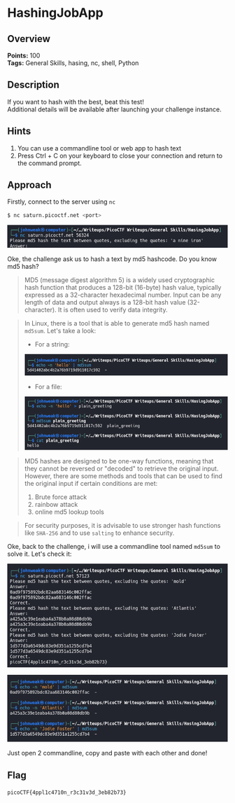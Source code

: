 # HashingJobApp

## Overview

**Points:** 100\
**Tags:** General Skills, hasing, nc, shell, Python

## Description

If you want to hash with the best, beat this test!\
Additional details will be available after launching your challenge instance.

## Hints

1. You can use a commandline tool or web app to hash text
2. Press Ctrl + C on your keyboard to close your connection and return to the command prompt.

## Approach

Firstly, connect to the server using `nc`
```bash
$ nc saturn.picoctf.net <port>
```

![alt text](image.png)

Oke, the challenge ask us to hash a text by md5 hashcode. Do you know md5 hash?

> MD5 (message digest algorithm 5) is a widely used cryptographic hash function that produces a 128-bit (16-byte) hash value, typically expressed as a 32-character hexadecimal number. Input can be any length of data and output always is a 128-bit hash value (32-character). It is often used to verify data integrity.

> In Linux, there is a tool that is able to generate md5 hash named `md5sum`. Let's take a look:
> - For a string:
>
> ![alt text](image-1.png)
>
> - For a file:
>
> ![alt text](image-2.png)

> MD5 hashes are designed to be one-way functions, meaning that they cannot be reversed or "decoded" to retrieve the original input.
> However, there are some methods and tools that can be used to find the original input if certain conditions are met:
> 1. Brute force attack
> 2. rainbow attack
> 3. online md5 lookup tools

> For security purposes, it is advisable to use stronger hash functions like `SHA-256` and to use `salting` to enhance security.

Oke, back to the challenge, i will use a commandline tool named `md5sum` to solve it. Let's check it:

![alt text](image-3.png) 

![alt text](image-4.png)

Just open 2 commandline, copy and paste with each other and done!

## Flag

`picoCTF{4ppl1c4710n_r3c31v3d_3eb82b73}`
